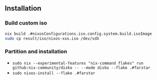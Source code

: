 ## Installation

### Build custom iso

```sh
nix build .#nixosConfigurations.iso.config.system.build.isoImage
sudo cp result/iso/nixos-xxx.iso /dev/sdX
```

### Partition and installation

- `sudo nix --experimental-features "nix-command flakes" run github:nix-community/disko -- --mode disko --flake .#farstar`
- `sudo nixos-install --flake .#farstar`
